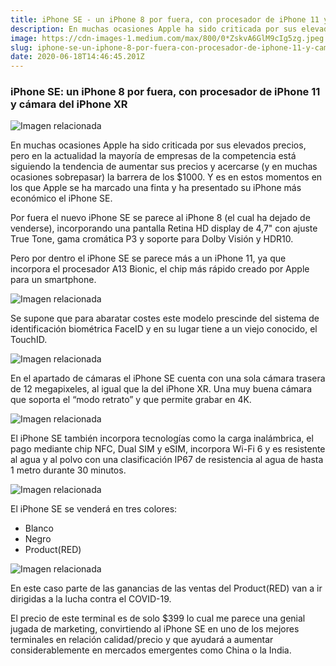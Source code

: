 ```yaml
---
title: iPhone SE - un iPhone 8 por fuera, con procesador de iPhone 11 y cámara del iPhone XR
description: En muchas ocasiones Apple ha sido criticada por sus elevados precios, pero en la actualidad la mayoría de empresas de la competencia está…
image: https://cdn-images-1.medium.com/max/800/0*ZskvA6GlM9cIg5zg.jpeg
slug: iphone-se-un-iphone-8-por-fuera-con-procesador-de-iphone-11-y-camara-del-iphone-xr
date: 2020-06-18T14:46:45.201Z
---
```


### iPhone SE: un iPhone 8 por fuera, con procesador de iPhone 11 y cámara del iPhone XR

![Imagen relacionada](https://cdn-images-1.medium.com/max/800/0*ZskvA6GlM9cIg5zg.jpeg)

En muchas ocasiones Apple ha sido criticada por sus elevados precios, pero en la actualidad la mayoría de empresas de la competencia está siguiendo la tendencia de aumentar sus precios y acercarse (y en muchas ocasiones sobrepasar) la barrera de los $1000.
Y es en estos momentos en los que Apple se ha marcado una finta y ha presentado su iPhone más económico el iPhone SE.

Por fuera el nuevo iPhone SE se parece al iPhone 8 (el cual ha dejado de venderse), incorporando una pantalla Retina HD display de 4,7" con ajuste True Tone, gama cromática P3 y soporte para Dolby Visión y HDR10.

Pero por dentro el iPhone SE se parece más a un iPhone 11, ya que incorpora el procesador A13 Bionic, el chip más rápido creado por Apple para un smartphone.

![Imagen relacionada](https://cdn-images-1.medium.com/max/800/0*ruVdijMCYaM2v4uG.jpeg)

Se supone que para abaratar costes este modelo prescinde del sistema de identificación biométrica FaceID y en su lugar tiene a un viejo conocido, el TouchID.

![Imagen relacionada](https://cdn-images-1.medium.com/max/800/0*ve-zsYHvpS7zv9Ie.jpeg)

En el apartado de cámaras el iPhone SE cuenta con una sola cámara trasera de 12 megapixeles, al igual que la del iPhone XR.
Una muy buena cámara que soporta el “modo retrato” y que permite grabar en 4K.

![Imagen relacionada](https://cdn-images-1.medium.com/max/800/0*ZzXCrWqr1-q2ATJC.jpeg)

El iPhone SE también incorpora tecnologías como la carga inalámbrica, el pago mediante chip NFC, Dual SIM y eSIM, incorpora Wi-Fi 6 y es resistente al agua y al polvo con una clasificación IP67 de resistencia al agua de hasta 1 metro durante 30 minutos.

![Imagen relacionada](https://cdn-images-1.medium.com/max/800/0*EhBJKM2Mcba1ejeV.jpeg)

El iPhone SE se venderá en tres colores:
- Blanco
- Negro
- Product(RED)

![Imagen relacionada](https://cdn-images-1.medium.com/max/800/0*CPF67IsDtl82uWcG.jpeg)

En este caso parte de las ganancias de las ventas del Product(RED) van a ir dirigidas a la lucha contra el COVID-19.

El precio de este terminal es de solo $399 lo cual me parece una genial jugada de marketing, convirtiendo al iPhone SE en uno de los mejores terminales en relación calidad/precio y que ayudará a aumentar considerablemente en mercados emergentes como China o la India.

